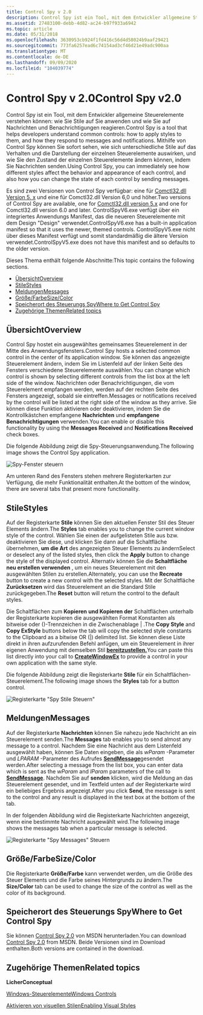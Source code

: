 ```yaml
---
title: Control Spy v 2.0
description: Control Spy ist ein Tool, mit dem Entwickler allgemeine Steuerelemente verstehen können, wie Sie Stile auf Sie anwenden und wie Sie auf Nachrichten und Benachrichtigungen reagieren.
ms.assetid: 27483100-debb-4d82-ac24-b97f933a6942
ms.topic: article
ms.date: 05/31/2018
ms.openlocfilehash: 3630953cb924f1fd416c56d4d58024b9aaf29421
ms.sourcegitcommit: 773fa6257ead6c74154ad3cf46d21e49adc900aa
ms.translationtype: MT
ms.contentlocale: de-DE
ms.lasthandoff: 09/09/2020
ms.locfileid: "104039774"
---
```

# <a name="control-spy-v20"></a><span data-ttu-id="d7ee9-103">Control Spy v 2.0</span><span class="sxs-lookup"><span data-stu-id="d7ee9-103">Control Spy v2.0</span></span>

<span data-ttu-id="d7ee9-104">Control Spy ist ein Tool, mit dem Entwickler allgemeine Steuerelemente verstehen können: wie Sie Stile auf Sie anwenden und wie Sie auf Nachrichten und Benachrichtigungen reagieren.</span><span class="sxs-lookup"><span data-stu-id="d7ee9-104">Control Spy is a tool that helps developers understand common controls: how to apply styles to them, and how they respond to messages and notifications.</span></span> <span data-ttu-id="d7ee9-105">Mithilfe von Control Spy können Sie sofort sehen, wie sich unterschiedliche Stile auf das Verhalten und die Darstellung der einzelnen Steuerelemente auswirken, und wie Sie den Zustand der einzelnen Steuerelemente ändern können, indem Sie Nachrichten senden.</span><span class="sxs-lookup"><span data-stu-id="d7ee9-105">Using Control Spy, you can immediately see how different styles affect the behavior and appearance of each control, and also how you can change the state of each control by sending messages.</span></span>

<span data-ttu-id="d7ee9-106">Es sind zwei Versionen von Control Spy verfügbar: eine für [Comctl32.dll Version 5. x](common-control-versions.md) und eine für Comctl32.dll Version 6,0 und höher.</span><span class="sxs-lookup"><span data-stu-id="d7ee9-106">Two versions of Control Spy are available, one for [Comctl32.dll version 5.x](common-control-versions.md) and one for Comctl32.dll version 6.0 and later.</span></span> <span data-ttu-id="d7ee9-107">ControlSpyV6.exe verfügt über ein integriertes Anwendungs Manifest, das die neueren Steuerelemente mit dem Design "Design" verwendet.</span><span class="sxs-lookup"><span data-stu-id="d7ee9-107">ControlSpyV6.exe has a built-in application manifest so that it uses the newer, themed controls.</span></span> <span data-ttu-id="d7ee9-108">ControlSpyV5.exe nicht über dieses Manifest verfügt und somit standardmäßig die ältere Version verwendet.</span><span class="sxs-lookup"><span data-stu-id="d7ee9-108">ControlSpyV5.exe does not have this manifest and so defaults to the older version.</span></span>

<span data-ttu-id="d7ee9-109">Dieses Thema enthält folgende Abschnitte:</span><span class="sxs-lookup"><span data-stu-id="d7ee9-109">This topic contains the following sections.</span></span>

-   [<span data-ttu-id="d7ee9-110">Übersicht</span><span class="sxs-lookup"><span data-stu-id="d7ee9-110">Overview</span></span>](#overview)
-   [<span data-ttu-id="d7ee9-111">Stile</span><span class="sxs-lookup"><span data-stu-id="d7ee9-111">Styles</span></span>](#styles)
-   [<span data-ttu-id="d7ee9-112">Meldungen</span><span class="sxs-lookup"><span data-stu-id="d7ee9-112">Messages</span></span>](#messages)
-   [<span data-ttu-id="d7ee9-113">Größe/Farbe</span><span class="sxs-lookup"><span data-stu-id="d7ee9-113">Size/Color</span></span>](#sizecolor)
-   [<span data-ttu-id="d7ee9-114">Speicherort des Steuerungs Spy</span><span class="sxs-lookup"><span data-stu-id="d7ee9-114">Where to Get Control Spy</span></span>](#where-to-get-control-spy)
-   [<span data-ttu-id="d7ee9-115">Zugehörige Themen</span><span class="sxs-lookup"><span data-stu-id="d7ee9-115">Related topics</span></span>](#related-topics)

## <a name="overview"></a><span data-ttu-id="d7ee9-116">Übersicht</span><span class="sxs-lookup"><span data-stu-id="d7ee9-116">Overview</span></span>

<span data-ttu-id="d7ee9-117">Control Spy hostet ein ausgewähltes gemeinsames Steuerelement in der Mitte des Anwendungsfensters.</span><span class="sxs-lookup"><span data-stu-id="d7ee9-117">Control Spy hosts a selected common control in the center of its application window.</span></span> <span data-ttu-id="d7ee9-118">Sie können das angezeigte Steuerelement ändern, indem Sie im Listenfeld auf der linken Seite des Fensters verschiedene Steuerelemente auswählen.</span><span class="sxs-lookup"><span data-stu-id="d7ee9-118">You can change which control is shown by selecting different controls from the list box at the left side of the window.</span></span> <span data-ttu-id="d7ee9-119">Nachrichten oder Benachrichtigungen, die vom Steuerelement empfangen werden, werden auf der rechten Seite des Fensters angezeigt, sobald sie eintreffen.</span><span class="sxs-lookup"><span data-stu-id="d7ee9-119">Messages or notifications received by the control will be listed at the right side of the window as they arrive.</span></span> <span data-ttu-id="d7ee9-120">Sie können diese Funktion aktivieren oder deaktivieren, indem Sie die Kontrollkästchen empfangene **Nachrichten** und **empfangene Benachrichtigungen** verwenden.</span><span class="sxs-lookup"><span data-stu-id="d7ee9-120">You can enable or disable this functionality by using the **Messages Received** and **Notifications Received** check boxes.</span></span>

<span data-ttu-id="d7ee9-121">Die folgende Abbildung zeigt die Spy-Steuerungsanwendung.</span><span class="sxs-lookup"><span data-stu-id="d7ee9-121">The following image shows the Control Spy application.</span></span>

![Spy-Fenster steuern](images/controlspy-main.png)

<span data-ttu-id="d7ee9-123">Am unteren Rand des Fensters stehen mehrere Registerkarten zur Verfügung, die mehr Funktionalität enthalten.</span><span class="sxs-lookup"><span data-stu-id="d7ee9-123">At the bottom of the window, there are several tabs that present more functionality.</span></span>

## <a name="styles"></a><span data-ttu-id="d7ee9-124">Stile</span><span class="sxs-lookup"><span data-stu-id="d7ee9-124">Styles</span></span>

<span data-ttu-id="d7ee9-125">Auf der Registerkarte **Stile** können Sie den aktuellen Fenster Stil des Steuer Elements ändern.</span><span class="sxs-lookup"><span data-stu-id="d7ee9-125">The **Styles** tab enables you to change the current window style of the control.</span></span> <span data-ttu-id="d7ee9-126">Wählen Sie einen der aufgelisteten Stile aus bzw. deaktivieren Sie diese, und klicken Sie dann auf die Schaltfläche übernehmen, **um die Art** des angezeigten Steuer Elements zu ändern</span><span class="sxs-lookup"><span data-stu-id="d7ee9-126">Select or deselect any of the listed styles, then click the **Apply** button to change the style of the displayed control.</span></span> <span data-ttu-id="d7ee9-127">Alternativ können Sie die **Schaltfläche neu erstellen verwenden** , um ein neues Steuerelement mit den ausgewählten Stilen zu erstellen.</span><span class="sxs-lookup"><span data-stu-id="d7ee9-127">Alternately, you can use the **Recreate** button to create a new control with the selected styles.</span></span> <span data-ttu-id="d7ee9-128">Mit der Schaltfläche **Zurücksetzen** wird das Steuerelement an die Standard Stile zurückgegeben.</span><span class="sxs-lookup"><span data-stu-id="d7ee9-128">The **Reset** button will return the control to the default styles.</span></span>

<span data-ttu-id="d7ee9-129">Die Schaltflächen zum **Kopieren** **und Kopieren der** Schaltflächen unterhalb der Registerkarte kopieren die ausgewählten Format Konstanten als bitweise oder ()-Trennzeichen in die Zwischenablage \| .</span><span class="sxs-lookup"><span data-stu-id="d7ee9-129">The **Copy Style** and **Copy ExStyle** buttons below the tab will copy the selected style constants to the Clipboard as a bitwise OR (\|) delimited list.</span></span> <span data-ttu-id="d7ee9-130">Sie können diese Liste direkt in ihren aufzurufenden Befehl anfügen, um ein Steuerelement in ihrer eigenen Anwendung mit demselben Stil [**bereitzustellen.**](/windows/desktop/api/winuser/nf-winuser-createwindowexa)</span><span class="sxs-lookup"><span data-stu-id="d7ee9-130">You can paste this list directly into your call to [**CreateWindowEx**](/windows/desktop/api/winuser/nf-winuser-createwindowexa) to provide a control in your own application with the same style.</span></span>

<span data-ttu-id="d7ee9-131">Die folgende Abbildung zeigt die Registerkarte **Stile** für ein Schaltflächen-Steuerelement.</span><span class="sxs-lookup"><span data-stu-id="d7ee9-131">The following image shows the **Styles** tab for a button control.</span></span>

![Registerkarte "Spy Stile Steuern"](images/controlspy-styles.png)

## <a name="messages"></a><span data-ttu-id="d7ee9-133">Meldungen</span><span class="sxs-lookup"><span data-stu-id="d7ee9-133">Messages</span></span>

<span data-ttu-id="d7ee9-134">Auf der Registerkarte **Nachrichten** können Sie nahezu jede Nachricht an ein Steuerelement senden.</span><span class="sxs-lookup"><span data-stu-id="d7ee9-134">The **Messages** tab enables you to send almost any message to a control.</span></span> <span data-ttu-id="d7ee9-135">Nachdem Sie eine Nachricht aus dem Listenfeld ausgewählt haben, können Sie Daten eingeben, die als *wParam* -Parameter und *LPARAM* -Parameter des Aufrufes [**SendMessage**](/windows/desktop/api/winuser/nf-winuser-sendmessage)gesendet werden.</span><span class="sxs-lookup"><span data-stu-id="d7ee9-135">After selecting a message from the list box, you can enter data which is sent as the *wParam* and *lParam* parameters of the call to [**SendMessage**](/windows/desktop/api/winuser/nf-winuser-sendmessage).</span></span> <span data-ttu-id="d7ee9-136">Nachdem Sie auf **senden** klicken, wird die Meldung an das Steuerelement gesendet, und im Textfeld unten auf der Registerkarte wird ein beliebiges Ergebnis angezeigt.</span><span class="sxs-lookup"><span data-stu-id="d7ee9-136">After you click **Send**, the message is sent to the control and any result is displayed in the text box at the bottom of the tab.</span></span>

<span data-ttu-id="d7ee9-137">In der folgenden Abbildung wird die Registerkarte Nachrichten angezeigt, wenn eine bestimmte Nachricht ausgewählt wird.</span><span class="sxs-lookup"><span data-stu-id="d7ee9-137">The following image shows the messages tab when a particular message is selected.</span></span>

![Registerkarte "Spy Messages" Steuern](images/controlspy-messages.png)

## <a name="sizecolor"></a><span data-ttu-id="d7ee9-139">Größe/Farbe</span><span class="sxs-lookup"><span data-stu-id="d7ee9-139">Size/Color</span></span>

<span data-ttu-id="d7ee9-140">Die Registerkarte **Größe/Farbe** kann verwendet werden, um die Größe des Steuer Elements und die Farbe seines Hintergrunds zu ändern.</span><span class="sxs-lookup"><span data-stu-id="d7ee9-140">The **Size/Color** tab can be used to change the size of the control as well as the color of its background.</span></span>

## <a name="where-to-get-control-spy"></a><span data-ttu-id="d7ee9-141">Speicherort des Steuerungs Spy</span><span class="sxs-lookup"><span data-stu-id="d7ee9-141">Where to Get Control Spy</span></span>

<span data-ttu-id="d7ee9-142">Sie können [Control Spy 2,0](https://www.microsoft.com/download/details.aspx?id=4635) von MSDN herunterladen.</span><span class="sxs-lookup"><span data-stu-id="d7ee9-142">You can download [Control Spy 2.0](https://www.microsoft.com/download/details.aspx?id=4635) from MSDN.</span></span> <span data-ttu-id="d7ee9-143">Beide Versionen sind im Download enthalten.</span><span class="sxs-lookup"><span data-stu-id="d7ee9-143">Both versions are contained in the download.</span></span>

## <a name="related-topics"></a><span data-ttu-id="d7ee9-144">Zugehörige Themen</span><span class="sxs-lookup"><span data-stu-id="d7ee9-144">Related topics</span></span>

<dl> <dt>

<span data-ttu-id="d7ee9-145">**Licher**</span><span class="sxs-lookup"><span data-stu-id="d7ee9-145">**Conceptual**</span></span>
</dt> <dt>

[<span data-ttu-id="d7ee9-146">Windows-Steuerelemente</span><span class="sxs-lookup"><span data-stu-id="d7ee9-146">Windows Controls</span></span>](window-controls.md)
</dt> <dt>

[<span data-ttu-id="d7ee9-147">Aktivieren von visuellen Stilen</span><span class="sxs-lookup"><span data-stu-id="d7ee9-147">Enabling Visual Styles</span></span>](cookbook-overview.md)
</dt> </dl>

 

 